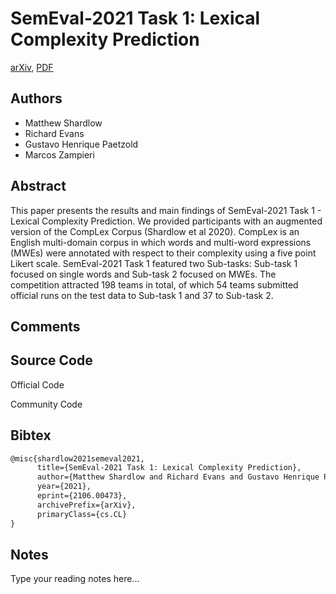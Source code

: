
# SemEval-2021 Task 1: Lexical Complexity Prediction

[arXiv](https://arxiv.org/abs/2106.0473), [PDF](https://arxiv.org/pdf/2106.0473.pdf)

## Authors

- Matthew Shardlow
- Richard Evans
- Gustavo Henrique Paetzold
- Marcos Zampieri

## Abstract

This paper presents the results and main findings of SemEval-2021 Task 1 - Lexical Complexity Prediction. We provided participants with an augmented version of the CompLex Corpus (Shardlow et al 2020). CompLex is an English multi-domain corpus in which words and multi-word expressions (MWEs) were annotated with respect to their complexity using a five point Likert scale. SemEval-2021 Task 1 featured two Sub-tasks: Sub-task 1 focused on single words and Sub-task 2 focused on MWEs. The competition attracted 198 teams in total, of which 54 teams submitted official runs on the test data to Sub-task 1 and 37 to Sub-task 2.

## Comments



## Source Code

Official Code



Community Code



## Bibtex

```tex
@misc{shardlow2021semeval2021,
      title={SemEval-2021 Task 1: Lexical Complexity Prediction}, 
      author={Matthew Shardlow and Richard Evans and Gustavo Henrique Paetzold and Marcos Zampieri},
      year={2021},
      eprint={2106.00473},
      archivePrefix={arXiv},
      primaryClass={cs.CL}
}
```

## Notes

Type your reading notes here...


